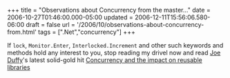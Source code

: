 +++
title = "Observations about Concurrency from the master..."
date = 2006-10-27T01:46:00.000-05:00
updated = 2006-12-11T15:56:06.580-06:00
draft = false
url = '/2006/10/observations-about-concurrency-from.html'
tags = [".Net","concurrency"]
+++

If `lock`, `Monitor.Enter`, `Interlocked.Increment` and other such keywords and methods hold any interest to you, stop reading my drivel now and read [Joe Duffy](http://www.bluebytesoftware.com/blog/ "Microsoft's CLR guru")'s latest solid-gold hit [Concurrency and the impact on reusable libraries](http://www.bluebytesoftware.com/blog/PermaLink,guid,f8404ab3-e3e6-4933-a5bc-b69348deedba.aspx)
